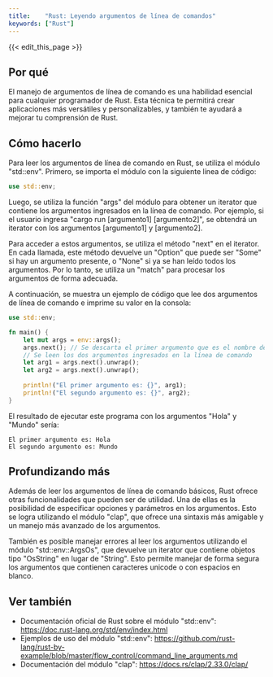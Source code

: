 ```yaml
---
title:    "Rust: Leyendo argumentos de línea de comandos"
keywords: ["Rust"]
---
```


{{< edit_this_page >}}

## Por qué

El manejo de argumentos de línea de comando es una habilidad esencial para cualquier programador de Rust. Esta técnica te permitirá crear aplicaciones más versátiles y personalizables, y también te ayudará a mejorar tu comprensión de Rust.

## Cómo hacerlo

Para leer los argumentos de línea de comando en Rust, se utiliza el módulo "std::env". Primero, se importa el módulo con la siguiente línea de código: 

```Rust 
use std::env; 
```

Luego, se utiliza la función "args" del módulo para obtener un iterator que contiene los argumentos ingresados en la línea de comando. Por ejemplo, si el usuario ingresa "cargo run [argumento1] [argumento2]", se obtendrá un iterator con los argumentos [argumento1] y [argumento2]. 

Para acceder a estos argumentos, se utiliza el método "next" en el iterator. En cada llamada, este método devuelve un "Option" que puede ser "Some" si hay un argumento presente, o "None" si ya se han leído todos los argumentos. Por lo tanto, se utiliza un "match" para procesar los argumentos de forma adecuada. 

A continuación, se muestra un ejemplo de código que lee dos argumentos de línea de comando e imprime su valor en la consola:

```Rust 
use std::env;

fn main() {
    let mut args = env::args();
    args.next(); // Se descarta el primer argumento que es el nombre del programa
    // Se leen los dos argumentos ingresados en la línea de comando
    let arg1 = args.next().unwrap();
    let arg2 = args.next().unwrap();
    
    println!("El primer argumento es: {}", arg1);
    println!("El segundo argumento es: {}", arg2);
}
```

El resultado de ejecutar este programa con los argumentos "Hola" y "Mundo" sería:

```
El primer argumento es: Hola
El segundo argumento es: Mundo
```
## Profundizando más

Además de leer los argumentos de línea de comando básicos, Rust ofrece otras funcionalidades que pueden ser de utilidad. Una de ellas es la posibilidad de especificar opciones y parámetros en los argumentos. Esto se logra utilizando el módulo "clap", que ofrece una sintaxis más amigable y un manejo más avanzado de los argumentos. 

También es posible manejar errores al leer los argumentos utilizando el módulo "std::env::ArgsOs", que devuelve un iterator que contiene objetos tipo "OsString" en lugar de "String". Esto permite manejar de forma segura los argumentos que contienen caracteres unicode o con espacios en blanco.

## Ver también

- Documentación oficial de Rust sobre el módulo "std::env": https://doc.rust-lang.org/std/env/index.html
- Ejemplos de uso del módulo "std::env": https://github.com/rust-lang/rust-by-example/blob/master/flow_control/command_line_arguments.md
- Documentación del módulo "clap": https://docs.rs/clap/2.33.0/clap/